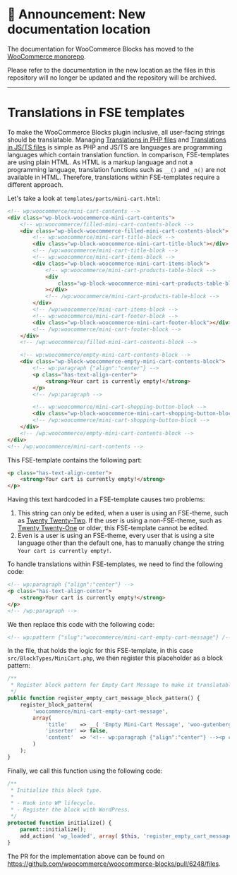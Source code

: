 # 📣 Announcement: New documentation location

The documentation for WooCommerce Blocks has moved to the [WooCommerce monorepo](https://github.com/woocommerce/woocommerce/tree/trunk/plugins/woocommerce-blocks/docs/).

Please refer to the documentation in the new location as the files in this repository will no longer be updated and the repository will be archived.

---

# Translations in FSE templates

To make the WooCommerce Blocks plugin inclusive, all user-facing strings should be translatable. Managing [Translations in PHP files](../../internal-developers/translations/translations-in-PHP-files.md) and [Translations in JS/TS files](../../internal-developers/translations/translations-in-JS-TS-files.md) is simple as PHP and JS/TS are languages are programming languages which contain translation function. In comparison, FSE-templates are using plain HTML. As HTML is a markup language and not a programming language, translation functions such as `__()` and `_n()` are not available in HTML. Therefore, translations within FSE-templates require a different approach.

Let's take a look at `templates/parts/mini-cart.html`:

```html
<!-- wp:woocommerce/mini-cart-contents -->
<div class="wp-block-woocommerce-mini-cart-contents">
	<!-- wp:woocommerce/filled-mini-cart-contents-block -->
	<div class="wp-block-woocommerce-filled-mini-cart-contents-block">
		<!-- wp:woocommerce/mini-cart-title-block -->
		<div class="wp-block-woocommerce-mini-cart-title-block"></div>
		<!-- /wp:woocommerce/mini-cart-title-block -->
		<!-- wp:woocommerce/mini-cart-items-block -->
		<div class="wp-block-woocommerce-mini-cart-items-block">
			<!-- wp:woocommerce/mini-cart-products-table-block -->
			<div
				class="wp-block-woocommerce-mini-cart-products-table-block"
			></div>
			<!-- /wp:woocommerce/mini-cart-products-table-block -->
		</div>
		<!-- /wp:woocommerce/mini-cart-items-block -->
		<!-- wp:woocommerce/mini-cart-footer-block -->
		<div class="wp-block-woocommerce-mini-cart-footer-block"></div>
		<!-- /wp:woocommerce/mini-cart-footer-block -->
	</div>
	<!-- /wp:woocommerce/filled-mini-cart-contents-block -->

	<!-- wp:woocommerce/empty-mini-cart-contents-block -->
	<div class="wp-block-woocommerce-empty-mini-cart-contents-block">
		<!-- wp:paragraph {"align":"center"} -->
		<p class="has-text-align-center">
			<strong>Your cart is currently empty!</strong>
		</p>
		<!-- /wp:paragraph -->

		<!-- wp:woocommerce/mini-cart-shopping-button-block -->
		<div class="wp-block-woocommerce-mini-cart-shopping-button-block"></div>
		<!-- /wp:woocommerce/mini-cart-shopping-button-block -->
	</div>
	<!-- /wp:woocommerce/empty-mini-cart-contents-block -->
</div>
<!-- /wp:woocommerce/mini-cart-contents -->
```

This FSE-template contains the following part:

```html
<p class="has-text-align-center">
	<strong>Your cart is currently empty!</strong>
</p>
```

Having this text hardcoded in a FSE-template causes two problems:

1. This string can only be edited, when a user is using an FSE-theme, such as [Twenty Twenty-Two](https://wordpress.org/themes/twentytwentytwo/). If the user is using a non-FSE-theme, such as [Twenty Twenty-One](https://wordpress.org/themes/twentytwentyone/) or older, this FSE-template cannot be edited.
2. Even is a user is using an FSE-theme, every user that is using a site language other than the default one, has to manually change the string `Your cart is currently empty!`.

To handle translations within FSE-templates, we need to find the following code:

```html
<!-- wp:paragraph {"align":"center"} -->
<p class="has-text-align-center">
	<strong>Your cart is currently empty!</strong>
</p>
<!-- /wp:paragraph -->
```

We then replace this code with the following code:

```html
<!-- wp:pattern {"slug":"woocommerce/mini-cart-empty-cart-message"} /-->
```

In the file, that holds the logic for this FSE-template, in this case `src/BlockTypes/MiniCart.php`, we then register this placeholder as a block pattern:

```php
/**
 * Register block pattern for Empty Cart Message to make it translatable.
 */
public function register_empty_cart_message_block_pattern() {
    register_block_pattern(
        'woocommerce/mini-cart-empty-cart-message',
        array(
            'title'    => __( 'Empty Mini-Cart Message', 'woo-gutenberg-products-block' ),
            'inserter' => false,
            'content'  => '<!-- wp:paragraph {"align":"center"} --><p class="has-text-align-center"><strong>' . __( 'Your cart is currently empty!', 'woo-gutenberg-products-block' ) . '</strong></p><!-- /wp:paragraph -->',
        )
    );
}
```

Finally, we call this function using the following code:

```php
/**
 * Initialize this block type.
 *
 * - Hook into WP lifecycle.
 * - Register the block with WordPress.
 */
protected function initialize() {
    parent::initialize();
    add_action( 'wp_loaded', array( $this, 'register_empty_cart_message_block_pattern' ) );
}
```

The PR for the implementation above can be found on <https://github.com/woocommerce/woocommerce-blocks/pull/6248/files>.
